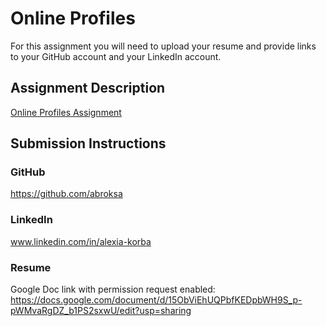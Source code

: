 # Online Profiles
For this assignment you will need to upload your resume and provide links to your GitHub account and your LinkedIn account.

## Assignment Description
[Online Profiles Assignment](https://education.launchcode.org/liftoff/modules/assignments/online-profiles)

## Submission Instructions
 
### GitHub
https://github.com/abroksa
 
### LinkedIn
www.linkedin.com/in/alexia-korba

### Resume
Google Doc link with permission request enabled:
https://docs.google.com/document/d/15ObViEhUQPbfKEDpbWH9S_p-pWMvaRgDZ_b1PS2sxwU/edit?usp=sharing
